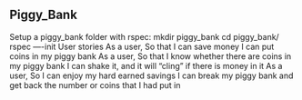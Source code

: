 ## Piggy_Bank

Setup a piggy_bank folder with rspec:
mkdir piggy_bank
cd piggy_bank/
rspec —-init
User stories
As a user,
So that I can save money
I can put coins in my piggy bank
As a user,
So that I know whether there are coins in my piggy bank
I can shake it, and it will “cling” if there is money in it
As a user,
So I can enjoy my hard earned savings
I can break my piggy bank and get back the number or coins that I had put in